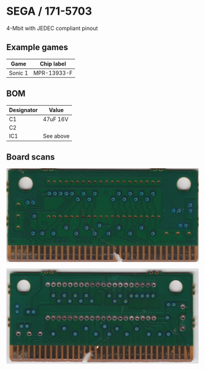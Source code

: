 # SEGA / 171-5703

4-Mbit with JEDEC compliant pinout

## Example games

|Game|Chip label|
|---|---|
|Sonic 1|MPR-13933-F|

## BOM

|Designator|Value|
|---|---|
|C1|47uF 16V|
|C2||
|IC1|See above|

## Board scans

![Front](board-scans/sega-171-5703-front.jpeg)

![Back](board-scans/sega-171-5703-back.jpeg)
